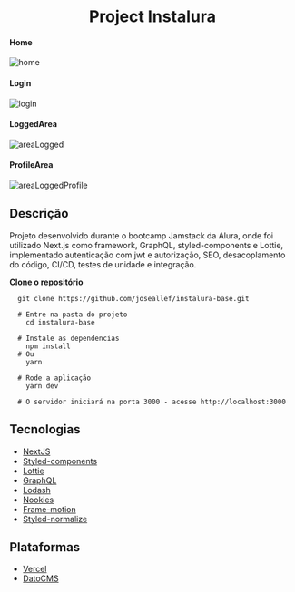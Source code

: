 <h1 align="center">
  Project Instalura  
 </h1>

#### Home
![home](https://user-images.githubusercontent.com/46696111/142500622-519353ff-aee5-4ea7-9337-4374a97c22df.png)

#### Login
![login](https://user-images.githubusercontent.com/46696111/142501573-cf4e6fe1-eaa9-4f67-b227-a7049e811575.png)

#### LoggedArea
![areaLogged](https://user-images.githubusercontent.com/46696111/142501817-779f2e30-1bf2-4f72-97ff-52e3b2486952.png)


#### ProfileArea
![areaLoggedProfile](https://user-images.githubusercontent.com/46696111/142501985-a75cabba-319f-4468-8a5f-cfa5d9089d96.png)


## Descrição
  Projeto desenvolvido durante o bootcamp Jamstack da Alura, onde foi utilizado Next.js como framework, GraphQL, styled-components e Lottie, implementado autenticação   com jwt e autorização, SEO, desacoplamento do código, CI/CD, testes de unidade e integração.

**Clone o repositório**

```bach
  git clone https://github.com/joseallef/instalura-base.git
```
```bach
  # Entre na pasta do projeto
    cd instalura-base
  
  # Instale as dependencias
    npm install
  # Ou
    yarn
    
  # Rode a aplicação
    yarn dev
    
  # O servidor iniciará na porta 3000 - acesse http://localhost:3000
```

## Tecnologias

- [NextJS](https://nextjs.org/)
- [Styled-components](https://styled-components.com/)
- [Lottie](https://www.npmjs.com/package/lottie-web)
- [GraphQL](https://graphcdn.io/)
- [Lodash](https://www.npmjs.com/package/lodash)
- [Nookies](https://www.npmjs.com/package/nookies)
- [Frame-motion](https://www.npmjs.com/package/framer-motion)
- [Styled-normalize](https://www.npmjs.com/package/styled-normalize)


## Plataformas
- [Vercel](https://vercel.com/)
- [DatoCMS](https://www.datocms.com/)
